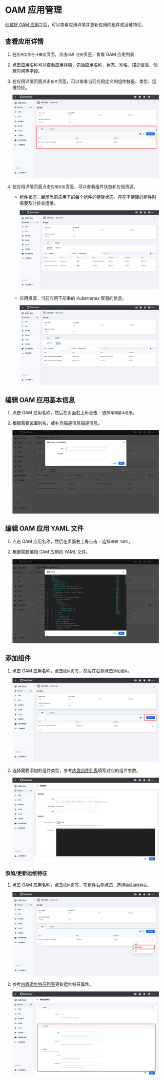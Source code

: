 # OAM 应用管理

[创建好 OAM 应用](create.md)之后，可以查看应用详情并更新应用的组件或运维特征。

## 查看应用详情

1. 在`应用工作台`->`概览`页面，点击`OAM 应用`页签，查看 OAM 应用列表
2. 点击应用名称可以查看应用详情，包括应用名称、状态、别名、描述信息、创建时间等字段。
3. 在应用详情页面点击`组件`页签，可以查看当前应用定义的组件数量、类型、运维特征。

    ![component](../../images/oam07.png)

4. 在应用详情页面点击`应用状态`页签，可以查看组件状态和应用资源。

    - 组件状态：展示当前应用下的每个组件的健康状态。存在不健康的组件时需要及时排查运维。

        ![status](../../images/oam08.png)

    - 应用资源：当前应用下部署的 Kubernetes 资源的信息。

        ![resources](../../images/oam09.png)

## 编辑 OAM 应用基本信息

1. 点击 OAM 应用名称，然后在页面右上角点击 `ⵈ` 选择`编辑基本信息`。
2. 根据需要设置别名，或补充描述信息描述信息。

    ![edit](../../images/oam10.png)

## 编辑 OAM 应用 YAML 文件

1. 点击 OAM 应用名称，然后在页面右上角点击 `ⵈ` 选择`编辑 YAML`。
2. 根据需要编辑 OAM 应用的 YAML 文件。

    ![edit](../../images/oam11.png)

## 添加组件

1. 点击 OAM 应用名称，点击`组件`页签，然后在右侧点击`添加组件`。

    ![add-component](../../images/oam12.png)

2. 选择需要添加的组件类型，参考[内置组件列表](https://kubevela.io/zh/docs/end-user/components/references)填写对应的组件参数。

    ![add-component](../../images/oam13.png)

### 添加/更新运维特征

1. 点击 OAM 应用名称，点击`组件`页签，在组件右侧点击 `ⵗ` 选择`编辑运维特征`。

    ![add-component](../../images/oam14.png)

2. 参考[内置运维特征列表](https://kubevela.io/zh/docs/end-user/traits/references)更新运维特征属性。

    ![add-component](../../images/oam15.png)
